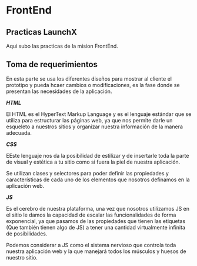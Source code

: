# FrontEnd

## Practicas LaunchX

Aqui subo las practicas de la mision FrontEnd.

## **Toma de requerimientos**

En esta parte se usa los diferentes diseños para mostrar al cliente el prototipo y pueda hcaer cambios o modificaciones, es la fase donde se presentan las necesidades de la aplicación.

**_HTML_**

El HTML es el HyperText Markup Language y es el lenguaje estándar que se utiliza para estructurar las páginas web, ya que nos permite darle un esqueleto a nuestros sitios y organizar nuestra información de la manera adecuada.

**_CSS_**

EEste lenguaje nos da la posibilidad de estilizar y de insertarle toda la parte de visual y estética a tu sitio como si fuera la piel de nuestra aplicación.

Se utilizan clases y selectores para poder definir las propiedades y características de cada uno de los elementos que nosotros definamos en la aplicación web.


**_JS_**

Es el cerebro de nuestra plataforma, una vez que nosotros utilizamos JS en el sitio le damos la capacidad de escalar las funcionalidades de forma exponencial, ya que pasamos de las propiedades que tienen las etiquetas (Que también tienen algo de JS) a tener una cantidad virtualmente infinita de posibilidades.

Podemos considerar a JS como el sistema nervioso que controla toda nuestra aplicación web y la que manejará todos los músculos y huesos de nuestro sitio.

